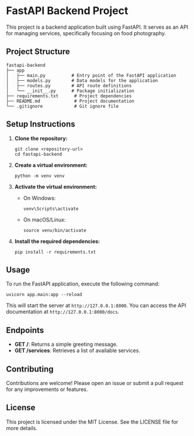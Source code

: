 # FastAPI Backend Project

This project is a backend application built using FastAPI. It serves as an API for managing services, specifically focusing on food photography.

## Project Structure

```
fastapi-backend
├── app
│   ├── main.py          # Entry point of the FastAPI application
│   ├── models.py        # Data models for the application
│   ├── routes.py        # API route definitions
│   └── __init__.py      # Package initialization
├── requirements.txt      # Project dependencies
├── README.md             # Project documentation
└── .gitignore            # Git ignore file
```

## Setup Instructions

1. **Clone the repository:**
   ```
   git clone <repository-url>
   cd fastapi-backend
   ```

2. **Create a virtual environment:**
   ```
   python -m venv venv
   ```

3. **Activate the virtual environment:**
   - On Windows:
     ```
     venv\Scripts\activate
     ```
   - On macOS/Linux:
     ```
     source venv/bin/activate
     ```

4. **Install the required dependencies:**
   ```
   pip install -r requirements.txt
   ```

## Usage

To run the FastAPI application, execute the following command:

```
uvicorn app.main:app --reload
```

This will start the server at `http://127.0.0.1:8000`. You can access the API documentation at `http://127.0.0.1:8000/docs`.

## Endpoints

- **GET /**: Returns a simple greeting message.
- **GET /services**: Retrieves a list of available services.

## Contributing

Contributions are welcome! Please open an issue or submit a pull request for any improvements or features.

## License

This project is licensed under the MIT License. See the LICENSE file for more details.
